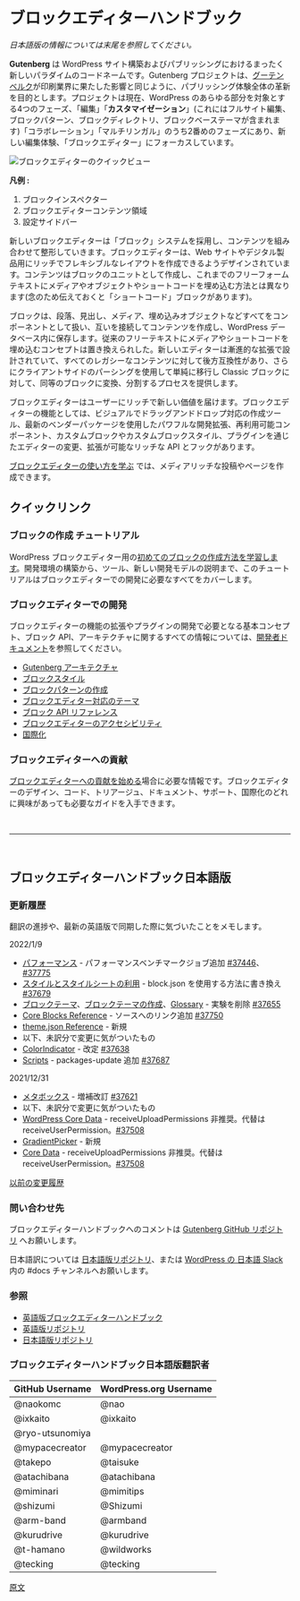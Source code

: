 <!-- 
# Block Editor Handbook
 -->
# ブロックエディターハンドブック

_日本語版の情報については末尾を参照してください。_

<!--
**Gutenberg** is a codename for a whole new paradigm in WordPress site building and publishing, that aims to revolutionize the entire publishing experience as much as Gutenberg did the printed word. The project is right now in the second phase of a four-phase process that will touch every piece of WordPress -- Editing, **Customization** (which includes Full Site Editing, Block Patterns, Block Directory and Block based themes), Collaboration, and Multilingual -- and is focused on a new editing experience, the block editor (which is the topic of the current documentation).
 -->
**Gutenberg** は WordPress サイト構築およびパブリッシングにおけるまったく新しいパラダイムのコードネームです。Gutenberg プロジェクトは、[グーテンベルク](https://ja.wikipedia.org/wiki/%E3%83%A8%E3%83%8F%E3%83%8D%E3%82%B9%E3%83%BB%E3%82%B0%E3%83%BC%E3%83%86%E3%83%B3%E3%83%99%E3%83%AB%E3%82%AF)が印刷業界に果たした影響と同じように、パブリッシング体験全体の革新を目的とします。プロジェクトは現在、WordPress のあらゆる部分を対象とする4つのフェーズ、「編集」「**カスタマイゼーション**」(これにはフルサイト編集、ブロックパターン、ブロックディレクトリ、ブロックベーステーマが含まれます)「コラボレーション」「マルチリンガル」のうち2番めのフェーズにあり、新しい編集体験、「ブロックエディター」にフォーカスしています。

<!--
![Quick view of the block editor](https://raw.githubusercontent.com/WordPress/gutenberg/trunk/docs/assets/quick-view-of-the-block-editor.png)

**Legend :**

1. Block Inserter
2. Block editor content area
3. Settings Sidebar
 -->
![ブロックエディターのクイックビュー](https://raw.githubusercontent.com/WordPress/gutenberg/trunk/docs/assets/quick-view-of-the-block-editor.png)

**凡例 :**
1. ブロックインスペクター
2. ブロックエディターコンテンツ領域
3. 設定サイドバー

<!--
Using a system of Blocks to compose and format content, the new block-based editor is designed to create rich, flexible layouts for websites and digital products. Content is created in the unit of blocks instead of freeform text with inserted media, embeds and Shortcodes (there's a Shortcode block though).
-->
新しいブロックエディターは「ブロック」システムを採用し、コンテンツを組み合わせて整形していきます。ブロックエディターは、Web サイトやデジタル製品用にリッチでフレキシブルなレイアウトを作成できるようデザインされています。コンテンツはブロックのユニットとして作成し、これまでのフリーフォームテキストにメディアやオブジェクトやショートコードを埋め込む方法とは異なります(念のため伝えておくと「ショートコード」ブロックがあります)。

<!--
Blocks treat Paragraphs, Headings, Media, and Embeds all as components that, when strung together, make up the content stored in the WordPress database, replacing the traditional concept of freeform text with embedded media and shortcodes. The new editor is designed with progressive enhancement, meaning that it is back-compatible with all legacy content, and it also offers a process to try to convert and split a Classic block into equivalent blocks using client-side parsing. Finally, the blocks offer enhanced editing and format controls.
-->
ブロックは、段落、見出し、メディア、埋め込みオブジェクトなどすべてをコンポーネントとして扱い、互いを接続してコンテンツを作成し、WordPress データベース内に保存します。従来のフリーテキストにメディアやショートコードを埋め込むコンセプトは置き換えられした。新しいエディターは漸進的な拡張で設計されていて、すべてのレガシーなコンテンツに対して後方互換性があり、さらにクライアントサイドのパーシングを使用して単純に移行し Classic ブロックに対して、同等のブロックに変換、分割するプロセスを提供します。

<!--
The Editor offers rich new value to users with visual, drag-and-drop creation tools and powerful developer enhancements with modern vendor packages, reusable components, rich APIs and hooks to modify and extend the editor through Custom Blocks, Custom Block Styles and Plugins.
-->
ブロックエディターはユーザーにリッチで新しい価値を届けます。ブロックエディターの機能としては、ビジュアルでドラッグアンドドロップ対応の作成ツール、最新のベンダーパッケージを使用したパワフルな開発拡張、再利用可能コンポーネント、カスタムブロックやカスタムブロックスタイル、プラグインを通じたエディターの変更、拡張が可能なリッチな API とフックがあります。

<!--
[Learn to use the block editor](https://wordpress.org/support/article/wordpress-editor/) to create media-rich posts and pages.
 -->
[ブロックエディターの使い方を学ぶ](https://ja.wordpress.org/support/article/wordpress-editor/) では、メディアリッチな投稿やページを作成できます。

<!--
## Quick links
 -->
## クイックリンク

<!--
### Create a Block Tutorial
 -->
### ブロックの作成 チュートリアル

<!--
[Learn how to create your first block](/docs/getting-started/create-block/README.md) for the WordPress block editor. From setting up your development environment, tools, and getting comfortable with the new development model, this tutorial covers all what you need to know to get started with the block editor.
 -->
WordPress ブロックエディター用の[初めてのブロックの作成方法を学習します](https://ja.wordpress.org/team/handbook/block-editor/getting-started/create-block/)。開発環境の構築から、ツール、新しい開発モデルの説明まで、このチュートリアルはブロックエディターでの開発に必要なすべてをカバーします。

<!--
### Develop for the block editor
 -->
### ブロックエディターでの開発

<!--
Whether you want to extend the functionality of the block editor, or create a plugin based on it, [see the developer documentation](/docs/how-to-guides/README.md) to find all the information about the basic concepts you need to get started, the block editor APIs and its architecture.
 -->
ブロックエディターの機能の拡張やプラグインの開発で必要となる基本コンセプト、ブロック API、アーキテクチャに関するすべての情報については、[開発者ドキュメント](https://ja.wordpress.org/team/handbook/block-editor/how-to-guides/)を参照してください。

<!--
-   [Gutenberg Architecture](/docs/explanations/architecture/README.md)
-   [Block Styles](/docs/reference-guides/filters/block-filters.md#block-styles)
-   [Creating Block Patterns](/docs/reference-guides/block-api/block-patterns.md)
-   [Theming for the Block Editor](/docs/how-to-guides/themes/README.md)
-   [Block API Reference](/docs/reference-guides/block-api/README.md)
-   [Block Editor Accessibility](/docs/how-to-guides/accessibility.md)
-   [Internationalization](/docs/how-to-guides/internationalization.md)
 -->
- [Gutenberg アーキテクチャ](https://ja.wordpress.org/team/handbook/block-editor/explanations/architecture/)
- [ブロックスタイル](https://ja.wordpress.org/team/handbook/block-editor/reference-guides/filters/block-filters/#block-styles)
- [ブロックパターンの作成](https://ja.wordpress.org/team/handbook/block-editor/reference-guides/block-api/block-patterns/)
- [ブロックエディター対応のテーマ](https://ja.wordpress.org/team/handbook/block-editor/how-to-guides/themes/)
- [ブロック API リファレンス](https://ja.wordpress.org/team/handbook/block-editor/reference-guides/block-api/)
- [ブロックエディターのアクセシビリティ](https://ja.wordpress.org/team/handbook/block-editor/how-to-guides/accessibility/)
- [国際化](https://ja.wordpress.org/team/handbook/block-editor/how-to-guides/internationalization/)

<!--
### Contribute to the block editor
 -->
### ブロックエディターへの貢献

<!--
Everything you need to know to [start contributing to the block editor](/docs/contributors/README.md) . Whether you are interested in the design, code, triage, documentation, support or internationalization of the block editor, you will find here guides to help you.
 -->
[ブロックエディターへの貢献を始める](https://ja.wordpress.org/team/handbook/block-editor/contributors/)場合に必要な情報です。ブロックエディターのデザイン、コード、トリアージュ、ドキュメント、サポート、国際化のどれに興味があっても必要なガイドを入手できます。

<br />
<hr />
<br />

## ブロックエディターハンドブック日本語版

### 更新履歴

翻訳の進捗や、最新の英語版で同期した際に気づいたことをメモします。

2022/1/9
- [パフォーマンス](https://ja.wordpress.org/team/handbook/block-editor/explanations/architecture/performance/) - パフォーマンスベンチマークジョブ追加 [#37446](https://github.com/WordPress/gutenberg/pull/37446)、[#37775](https://github.com/WordPress/gutenberg/pull/37775)
- [スタイルとスタイルシートの利用](https://ja.wordpress.org/team/handbook/block-editor/how-to-guides/block-tutorial/applying-styles-with-stylesheets/) - block.json を使用する方法に書き換え [#37679](https://github.com/WordPress/gutenberg/pull/37679)
- [ブロックテーマ](https://ja.wordpress.org/team/handbook/block-editor/how-to-guides/themes/block-theme-overview/)、[ブロックテーマの作成](https://ja.wordpress.org/team/handbook/block-editor/how-to-guides/themes/create-block-theme/)、[Glossary](https://ja.wordpress.org/team/handbook/block-editor/explanations/glossary/) - 実験を削除 [#37655](https://github.com/WordPress/gutenberg/pull/37655)
- [Core Blocks Reference](https://ja.wordpress.org/team/handbook/block-editor/reference-guides/core-blocks/) - ソースへのリンク追加 [#37750](https://github.com/WordPress/gutenberg/pull/37750)
- [theme.json Reference](https://ja.wordpress.org/team/handbook/block-editor/reference-guides/theme-json-reference/) - 新規
- 以下、未訳分で変更に気がついたもの
- [ColorIndicator](https://github.com/WordPress/gutenberg/blob/trunk/packages/components/src/color-indicator/README.md) - 改定 [#37638](https://github.com/WordPress/gutenberg/pull/37638)
- [Scripts](https://github.com/WordPress/gutenberg/blob/trunk/packages/scripts/README.md) - packages-update 追加 [#37687](https://github.com/WordPress/gutenberg/pull/37687)

2021/12/31
- [メタボックス](https://ja.wordpress.org/team/handbook/block-editor/how-to-guides/metabox/) - 増補改訂 [#37621](https://github.com/WordPress/gutenberg/pull/37621)
- 以下、未訳分で変更に気がついたもの
- [WordPress Core Data](https://github.com/WordPress/gutenberg/blob/trunk/docs/reference-guides/data/data-core.md) - receiveUploadPermissions 非推奨。代替は receiveUserPermission。[#37508](https://github.com/WordPress/gutenberg/pull/37508)
- [GradientPicker](https://github.com/WordPress/gutenberg/blob/trunk/packages/components/src/gradient-picker/README.md) - 新規
- [Core Data](https://github.com/WordPress/gutenberg/blob/trunk/packages/core-data/README.md) - receiveUploadPermissions 非推奨。代替は receiveUserPermission。[#37508](https://github.com/WordPress/gutenberg/pull/37508)

[以前の変更履歴](https://ja.wordpress.org/team/handbook/block-editor/handbook/block-editor-changelog/)

### 問い合わせ先

ブロックエディターハンドブックへのコメントは [Gutenberg GitHub リポジトリ](https://github.com/WordPress/gutenberg) へお願いします。

日本語訳については [日本語版リポジトリ](https://github.com/jawordpressorg/gutenberg)、または [WordPress の 日本語 Slack](https://ja.wordpress.org/support/article/slack/) 内の #docs チャンネルへお願いします。

### 参照

- [英語版ブロックエディターハンドブック](https://developer.wordpress.org/block-editor/)
- [英語版リポジトリ](https://github.com/WordPress/gutenberg)
- [日本語版リポジトリ](https://github.com/jawordpressorg/gutenberg)

### ブロックエディターハンドブック日本語版翻訳者

| GitHub Username | WordPress.org Username|
| --------------- | --------------------- |
| @naokomc | @nao |
| @ixkaito | @ixkaito |
| @ryo-utsunomiya | |
| @mypacecreator | @mypacecreator |
| @takepo | @taisuke |
| @atachibana | @atachibana |
| @miminari | @mimitips |
| @shizumi | @Shizumi |
| @arm-band | @armband |
| @kurudrive | @kurudrive |
| @t-hamano | @wildworks |
| @tecking | @tecking |

[原文](https://github.com/WordPress/gutenberg/blob/trunk/docs/README.md)
